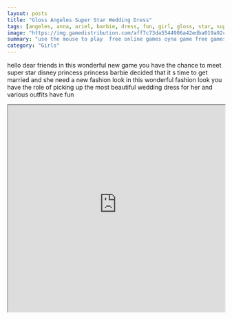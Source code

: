 ```yaml
---
layout: posts
title: "Gloss Angeles Super Star Wedding Dress"
tags: [angeles, anna, ariel, barbie, dress, fun, girl, gloss, star, super, wedding, free, online, games, oyna, game, free, games, play, play, games]
image: "https://img.gamedistribution.com/aff7c73da5544906a42edba019a92c83.jpg"
summary: "use the mouse to play  free online games oyna game free games play play games"
category: "Girls"
---
```


hello dear friends in this wonderful new game you have the chance to meet super star disney princess princess barbie decided that it s time to get married and she need a new fashion look in this wonderful fashion look you have the role of picking up the most beautiful wedding dress for her and various outfits have fun

<iframe width="100%" height="480px;" src="https://flash.gamedistribution.com?game=aff7c73da5544906a42edba019a92c83"></iframe>
